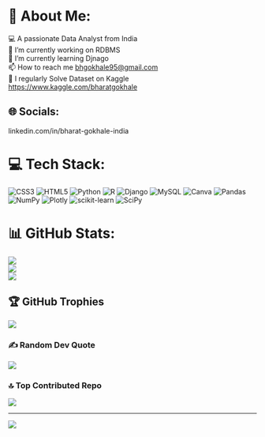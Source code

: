 # 💫 About Me:
💻 A passionate Data Analyst from India<br>🔭 I’m currently working on RDBMS<br>🌱 I’m currently learning Djnago <br>📫 How to reach me bhgokhale95@gmail.com<br>📝 I regularly Solve Dataset on Kaggle https://www.kaggle.com/bharatgokhale


## 🌐 Socials:
linkedin.com/in/bharat-gokhale-india

# 💻 Tech Stack:
![CSS3](https://img.shields.io/badge/css3-%231572B6.svg?style=for-the-badge&logo=css3&logoColor=white) ![HTML5](https://img.shields.io/badge/html5-%23E34F26.svg?style=for-the-badge&logo=html5&logoColor=white) ![Python](https://img.shields.io/badge/python-3670A0?style=for-the-badge&logo=python&logoColor=ffdd54) ![R](https://img.shields.io/badge/r-%23276DC3.svg?style=for-the-badge&logo=r&logoColor=white) ![Django](https://img.shields.io/badge/django-%23092E20.svg?style=for-the-badge&logo=django&logoColor=white) ![MySQL](https://img.shields.io/badge/mysql-%2300f.svg?style=for-the-badge&logo=mysql&logoColor=white) ![Canva](https://img.shields.io/badge/Canva-%2300C4CC.svg?style=for-the-badge&logo=Canva&logoColor=white) ![Pandas](https://img.shields.io/badge/pandas-%23150458.svg?style=for-the-badge&logo=pandas&logoColor=white) ![NumPy](https://img.shields.io/badge/numpy-%23013243.svg?style=for-the-badge&logo=numpy&logoColor=white) ![Plotly](https://img.shields.io/badge/Plotly-%233F4F75.svg?style=for-the-badge&logo=plotly&logoColor=white) ![scikit-learn](https://img.shields.io/badge/scikit--learn-%23F7931E.svg?style=for-the-badge&logo=scikit-learn&logoColor=white) ![SciPy](https://img.shields.io/badge/SciPy-%230C55A5.svg?style=for-the-badge&logo=scipy&logoColor=%white)
# 📊 GitHub Stats:
![](https://github-readme-stats.vercel.app/api?username=Bhrt333&theme=dark&hide_border=false&include_all_commits=true&count_private=true)<br/>
![](https://github-readme-streak-stats.herokuapp.com/?user=Bhrt333&theme=dark&hide_border=false)<br/>
![](https://github-readme-stats.vercel.app/api/top-langs/?username=Bhrt333&theme=dark&hide_border=false&include_all_commits=true&count_private=true&layout=compact)

## 🏆 GitHub Trophies
![](https://github-profile-trophy.vercel.app/?username=Bhrt333&theme=oldie&no-frame=false&no-bg=false&margin-w=4)

### ✍️ Random Dev Quote
![](https://quotes-github-readme.vercel.app/api?type=horizontal&theme=light)

### 🔝 Top Contributed Repo
![](https://github-contributor-stats.vercel.app/api?username=Bhrt333&limit=5&theme=dark&combine_all_yearly_contributions=true)

---
[![](https://visitcount.itsvg.in/api?id=Bhrt333&icon=1&color=1)](https://visitcount.itsvg.in)

<!-- Proudly created with GPRM ( https://gprm.itsvg.in ) -->
